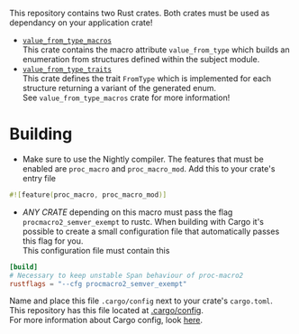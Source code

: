 This repository contains two Rust crates. Both crates must be used as dependancy on your application crate!

- [`value_from_type_macros`](value_from_type_macros)  
    This crate contains the macro attribute `value_from_type` which builds an enumeration
    from structures defined within the subject module.
- [`value_from_type_traits`](value_from_type_traits)  
    This crate defines the trait `FromType` which is implemented for each structure returning
    a variant of the generated enum.  
    See `value_from_type_macros` crate for more information!

# Building

- Make sure to use the Nightly compiler. The features that must be enabled are `proc_macro` and `proc_macro_mod`.
Add this to your crate's entry file 
```rust 
#![feature(proc_macro, proc_macro_mod)]
```

- *ANY CRATE* depending on this macro must pass the flag `procmacro2_semver_exempt` to rustc.
When building with Cargo it's possible to create a small configuration file that automatically
passes this flag for you.  
This configuration file must contain this

```toml
[build]
# Necessary to keep unstable Span behaviour of proc-macro2
rustflags = "--cfg procmacro2_semver_exempt"
```

Name and place this file `.cargo/config` next to your crate's `cargo.toml`.  
This repository has this file located at [.cargo/config](.cargo/config).  
For more information about Cargo config, look [here](https://doc.rust-lang.org/cargo/reference/config.html).
